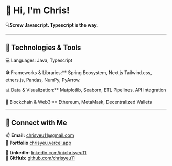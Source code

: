 # 👋 Hi, I'm Chris!

🔍**Screw Javascript. Typescript is the way.**  


---
## 🔹 Technologies & Tools  
💻 Languages: Java, Typescript


🛠️ Frameworks & Libraries:** Spring Ecosystem, Next.js Tailwind.css, ethers.js, Pandas, NumPy, PyArrow.

📊 Data & Visualization:** Matplotlib, Seaborn, ETL Pipelines, API Integration  

🚀 Blockchain & Web3:** Ethereum, MetaMask, Decentralized Wallets  

---

## 🔹 Connect with Me  
📫 **Email:** chrisyeu11@gmail.com  
🔗 **Portfolio** [chrisyeu.vercel.app](https://chrisyeu.vercel.app) 

🔗 **LinkedIn:** [linkedin.com/in/chrisyeu11](https://linkedin.com/in/chrisyeu11)  
🔗 **GitHub:** [github.com/chrisyeu11](https://github.com/chrisyeu11)  
